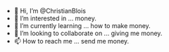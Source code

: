 - 👋 Hi, I’m @ChristianBlois
- 👀 I’m interested in ... money.
- 🌱 I’m currently learning ... how to make money.
- 💞️ I’m looking to collaborate on ... giving me money.
- 📫 How to reach me ... send me money.

<!---
ChristianBlois/ChristianBlois is a ✨ special ✨ repository because its `README.md` (this file) appears on your GitHub profile.
You can click the Preview link to take a look at your changes.
--->
